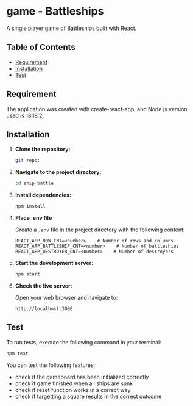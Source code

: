 # game - Battleships

A single player game of Battleships built with React.

## Table of Contents

- [Requirement](#requirement)
- [Installation](#installation)
- [Test](#test)

## Requirement

The application was created with create-react-app, and Node.js version used is 18.18.2.

## Installation

1. **Clone the repository:**
   
    ```bash
    git repo:
    ```
    
2. **Navigate to the project directory:**

    ```bash
    cd ship_battle
    ```

3. **Install dependencies:**

    ```bash
    npm install
    ```

4. **Place .env file**

    Create a `.env` file in the project directory with the following content:

    ```plaintext
    REACT_APP_ROW_CNT=<number>    # Number of rows and columns
    REACT_APP_BATTLESHIP_CNT=<number>    # Number of battleships
    REACT_APP_DESTROYER_CNT=<number>    # Number of destroyers
    ```

5. **Start the development server:**

    ```bash
    npm start
    ```

6. **Check the live server:**

    Open your web browser and navigate to:

    `http://localhost:3000`

## Test

   To run tests, execute the following command in your terminal:

   ```bash
   npm test
   ```

   You can test the following features:
   - check if the gameboard has been initialized correctly
   - check if game finished when all ships are sunk
   - check if reset function works in a correct way
   - check if targetting a square results in the correct outcome

